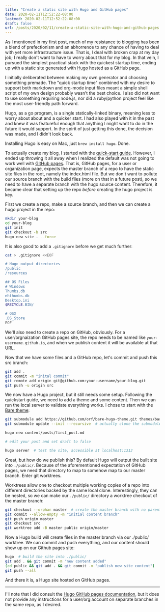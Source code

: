 ```yaml
---
title: "Create a static site with Hugo and GitHub pages"
date: 2020-02-11T12:52:22-08:00
lastmod: 2020-02-11T12:52:22-08:00
draft: false
url: /posts/2020/02/11/create-a-static-site-with-hugo-and-github-pages
---
```


As I mentioned in my first post, much of my resistance to blogging has been a
blend of prefectionism and an abhorrence to any chance of having to deal with
yet more infrastructure issue. That is, I deal with broken crap at my day job;
I really don't want to have to worry about that for my blog. In that vein, I
pursued the simplest practical stack with the quickest startup time, ending up
with a static site generated with [Hugo](https://gohugo.io/) hosted as a GitHub
page.

I initially deliberated between making my own generator and choosing something
premade. The "quick startup time" combined with my desire to support both
markdown and org-mode input files meant a simple shell script of my own design
probably wasn't the best choice. I also did not want to use something requiring
node.js, nor did a ruby/python project feel like the most user-friendly path
forward.

Hugo, as a go program, is a single statically-linked binary, meaning less to
worry about about and a quicker start. I had also played with it in the past
and knew it was featureful enough that anything I might want to do in the
future it would support. In the spirit of just getting this done, the decision
was made, and I didn't look back.

Installing Hugo is easy on Mac, just `brew install hugo`. Done.

To actually create my blog, I started with the [quick-start
guide](https://gohugo.io/getting-started/quick-start/). However, I ended up
throwing it all away when I realized the default was not going to work well
with [GitHub
pages](https://help.github.com/en/github/working-with-github-pages/about-github-pages).
That is, GitHub pages, for a user or organization page, expects the master
branch of a repo to have the static site files in the root, namely the
index.html file. But we don't want to pollute our source branch with the build
files (more on that in a future post), so we need to have a separate branch
with the hugo source content. Therefore, it became clear that setting up the
repo _before_ creating the hugo project is key.

First we create a repo, make a source branch, and then we can create a hugo
project in the repo:

```sh
mkdir your-blog
cd your-blog
git init
git checkout -b src
hugo new site . --force
```

It is also good to add a `.gitignore` before we get much further:

```sh
cat > .gitignore <<EOF

# Hugo output directories
/public
/resources

## OS Files
# Windows
Thumbs.db
ehthumbs.db
Desktop.ini
$RECYCLE.BIN/

# OSX
.DS_Store
EOF
```

We'll also need to create a repo on GitHub, obviously. For a user/orgnaization
GitHub pages site, the repo needs to be named like `your-username.github.io`,
and when we publish content it will be available at that URL.

Now that we have some files and a GitHub repo, let's commit and push this src
branch:

```sh
git add .
git commit -m "inital commit"
git remote add origin git@github.com:your-username/your-blog.git
git push -u origin src
```

We now have a Hugo project, but it still needs some setup. Following the
quickstart guide, we need to add a theme and some content. Then we can run the
local server to validate everything works. I chose to start with the [Bare
theme](https://themes.gohugo.io/bare-hugo-theme/):

```sh
git submodule add https://github.com/orf/bare-hugo-theme.git themes/bare
git submodule update --init --recursive  # actually clone the submodule

hugo new content/posts/first_post.md

# edit your post and set draft to false

hugo server  # test the site, accessible at localhost:1313
```

Great, but how do we publish this? By default Hugo will output the built site
into `./public/`. Because of the aforementioned expectation of GitHub pages, we
need that directory to map to somehow map to our master branch. Enter git
worktrees.

Worktrees allow one to checkout multiple working copies of a repo into
different directories backed by the same local clone. Interestingly, they can
be nested, so we can make our `./public/` directory a worktree checkout of the
master branch:

```sh
git checkout --orphan master  # create the master branch with no parent commits
git commit --allow-empty -m "initial content branch"
git push origin master
git checkout src
git worktree add -B master public origin/master
```

Now a Hugo build will create files in the master branch via our ./public/
worktree.  We can commit and push everything, and our content should show up on
our Github pages site:

```sh
hugo  # build the site into ./public/
git add . && git commit -m "new content added"
(cd public && git add . && git commit -m "publish new site content")
git push --all
```

And there it is, a Hugo site hosted on GitHub pages.

----

I'll note that I did consult the [Hugo GitHub pages
documentation](https://gohugo.io/hosting-and-deployment/hosting-on-github/),
but it does not provide any instructions for a user/org account on separate
branches in the same repo, as I desired.

